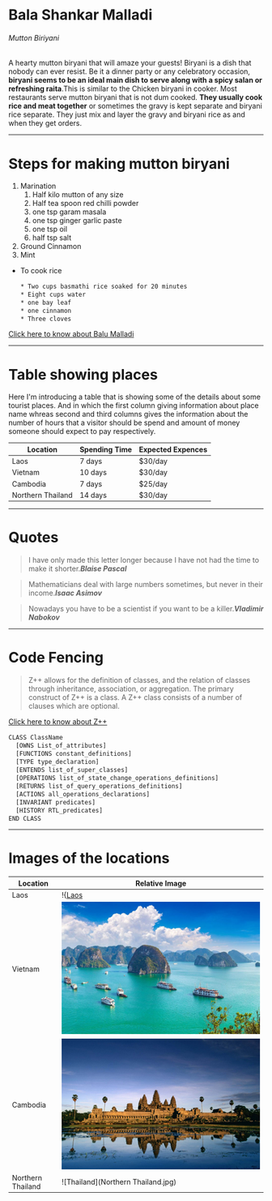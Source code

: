 # Bala Shankar Malladi
###### Mutton Biriyani
A hearty mutton biryani that will amaze your guests! Biryani is a dish that nobody can ever resist. Be it a dinner party or any celebratory occasion, **biryani seems to be an ideal main dish to serve along with a spicy salan or refreshing raita**.This is similar to the Chicken biryani in cooker. Most restaurants serve mutton biryani that is not dum cooked. **They usually cook rice and meat together** or sometimes the gravy is kept separate and biryani rice separate. They just mix and layer the gravy and biryani rice as and when they get orders.

*****

# Steps for making mutton biryani
1. Marination
      1. Half kilo mutton of any size
      2. Half tea spoon red chilli powder
      3. one tsp garam masala
      4. one tsp ginger garlic paste
      5. one tsp oil
      6. half tsp salt
2. Ground Cinnamon
3. Mint

* To cook rice

      * Two cups basmathi rice soaked for 20 minutes
      * Eight cups water
      * one bay leaf
      * one cinnamon
      * Three cloves 

[Click here to know about Balu Malladi](AboutMe.md)

--------

# Table showing places

Here I'm introducing a table that is showing some of the details about some tourist places.
And in which the first column giving information about place name whreas second and third columns gives the information about the number of hours that a visitor should be spend and amount of money someone should expect to pay respectively.


|   Location       |      Spending Time       |     Expected Expences   |
|------------------|--------------------------|-------------------------|
|    Laos          |      7 days              |      $30/day            |
|   Vietnam        |      10 days             |      $30/day            |
|   Cambodia       |      7 days              |      $25/day            |
|Northern Thailand |      14 days             |      $30/day            |

---------------

# Quotes

>I have only made this letter longer because I have not had the time to make it shorter.***Blaise Pascal***

>Mathematicians deal with large numbers sometimes, but never in their income.***Isaac Asimov***

>Nowadays you have to be a scientist if you want to be a killer.***Vladimir Nabokov***

----------------

# Code Fencing

>Z++ allows for the definition of classes, and the relation of classes through inheritance, association, or aggregation. The primary construct of Z++ is a class. A Z++ class consists of a number of clauses which are optional.

[Click here to know about Z++](https://en.wikipedia.org/wiki/Z%2B%2B)

~~~
CLASS ClassName
  [OWNS List_of_attributes]
  [FUNCTIONS constant_definitions]
  [TYPE type_declaration]
  [ENTENDS list_of_super_classes]
  [OPERATIONS list_of_state_change_operations_definitions]
  [RETURNS list_of_query_operations_definitions]
  [ACTIONS all_operations_declarations]
  [INVARIANT predicates]
  [HISTORY RTL_predicates]
END CLASS
~~~

***

# Images of the locations

|   Location       |      Relative Image       |
|------------------|---------------------------|
|    Laos          | !{[Laos](Laos.jpg)             |
|   Vietnam        | ![Vietam](vietnam.jpg)          | 
|   Cambodia       | ![Cambodia](Cambodia.jpg)         | 
|Northern Thailand |  ![Thailand](Northern Thailand.jpg)    |   
